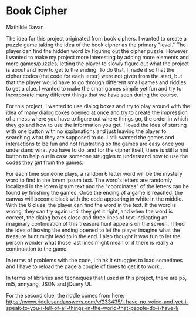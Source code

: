 # Book Cipher

Mathilde Davan

The idea for this project originated from book ciphers. I wanted to create a puzzle game taking the idea of the book cipher as the primary "level." The player can find the hidden word by figuring out the cipher puzzle. However, I wanted to make my project more interesting by adding more elements and more games/puzzles, letting the player to slowly figure out what the project is about and how to get to the ending. To do that, I made it so that the cipher codes (the code for each letter) were not given from the start, but that the player would have to go through different small games and riddles to get a clue. I wanted to make the small games simple yet fun and try to incorporate many different things that we have seen during the course.

For this project, I wanted to use dialog boxes and try to play around with the idea of many dialog boxes opened at once and try to create the impression of a mess where you have to figure out where things go, the order in which they go and how to use the information you get. I loved the idea of starting with one button with no explanations and just leaving the player to searching what they are supposed to do. I still wanted the games and interactions to be fun and not frustrating so the games are easy once you understand what you have to do, and for the cipher itself, there is still a hint button to help out in case someone struggles to understand how to use the codes they get from the games.

For each time someone plays, a random 6 letter word will be the mystery word to find in the lorem ipsum text. The word's letters are randomly localized in the lorem ipsum text and the "coordinates" of the letters can be found by finishing the games. Once the ending of a game is reached, the canvas will become black with the code appearing in white in the middle. With the 6 clues, the player can find the word in the text. If the word is wrong, they can try again until they get it right, and when the word is correct, the dialog boxes close and three lines of text indicating an imaginary continuation of this treasure hunt appears on the screen.
I liked the idea of leaving the ending opened to let the player imagine what the treasure hunt might lead to in the end. I also thought it was fun to let the person wonder what those last lines might mean or if there is really a continuation to the game.

In terms of problems with the code, I think it struggles to load sometimes and I have to reload the page a couple of times to get it to work...

In terms of libraries and techniques that I used in this project, there are p5, ml5, annyang, JSON and jQuery UI.

For the second clue, the riddle comes from here: https://www.riddlesandanswers.com/v/233435/i-have-no-voice-and-yet-i-speak-to-you-i-tell-of-all-things-in-the-world-that-people-do-i-have-l/
